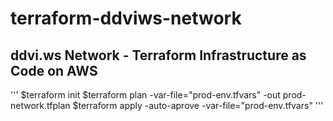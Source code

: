 # terraform-ddviws-network
## ddvi.ws Network - Terraform Infrastructure as Code on AWS 
'''
$terraform init
$terraform plan -var-file="prod-env.tfvars" -out prod-network.tfplan
$terraform apply -auto-aprove -var-file="prod-env.tfvars"
'''
